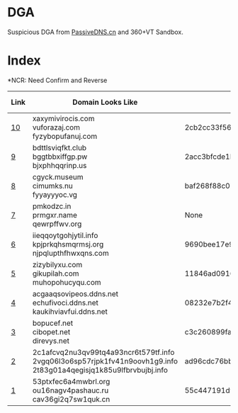 # DGA
Suspicious DGA from [PassiveDNS.cn](https://passivedns.cn/) and 360+VT Sandbox.
# Index
*NCR: Need Confirm and Reverse 

Link | Domain Looks Like | MD5 | Source | Additional Info
---|---|---|---|---
[10](https://github.com/360netlab/DGA/issues/10) | xaxymivirocis.com<br>vuforazaj.com<br>fyzybopufanuj.com | 2cb2cc33f56f0d6bada25dad5a18c767 | VT  |  NCR
[9](https://github.com/360netlab/DGA/issues/9) | bdttlsviqfkt.club<br>bggtbbxiffgp.pw<br>bjxphhqqrinp.us | 2acc3bfcde1bc81af00186d4ed977ffa | VT  |  Done<br>New seed of Tinba
[8](https://github.com/360netlab/DGA/issues/8) | cgyck.museum<br>cimumks.nu<br>fyyayyyoc.vg | baf268f88c0bf8501efe2cdeee712ce1 | VT  |  NCR
[7](https://github.com/360netlab/DGA/issues/7) | pmkodzc.in<br>prmgxr.name<br>qewrpffwv.org | None  | PDNS  |  NCR
[6](https://github.com/360netlab/DGA/issues/6) | iieqqoytgohjytil.info<br>kpjprkqhsmqrmsj.org<br>njpqlupthfhwxqns.com | 9690bee17e9d4b83ae584f5d91849a6e  | VT  |  NCR
[5](https://github.com/360netlab/DGA/issues/5) | zizybilyxu.com<br>gikupilah.com<br>muhopohucyqu.com | 11846ad0916e66a25defcf41b676d0f7  | VT  |  NCR
[4](https://github.com/360netlab/DGA/issues/4) | acgaaqsovipeos.ddns.net<br>echufivoci.ddns.net<br>kaukihviavfui.ddns.net | 08232e7b2f4d1753bc872a100673b05a  | 360 Sandbox  |  Done<br> DGA of symmi
[3](https://github.com/360netlab/DGA/issues/3) | bopucef.net<br>cibopet.net<br>direvys.net | c3c260899fa7caea5edc4cfe5ad57e9c  | VT  |  NCR
[2](https://github.com/360netlab/DGA/issues/2) | 2c1afcvq2nu3qv99tq4a93ncr6t579tf.info<br>2vgq06l3o6sp57rjpk1fv41n9oovh1g9.info<br>2t83g01a4qegisjq1k85u9lfbrvbujbj.info | ad96cdc76bb48811adc89fb56805e2ba  | VT  | NCR
[1](https://github.com/360netlab/DGA/issues/1) | 53ptxfec6a4mwbrl.org<br>ou16nagv4pashauc.ru<br>cav36gi2q7sw1quk.cn | 55c447191d9566c7442e25c4caf0d2fe  | PDNS + 360 Sandbox  | NCR
